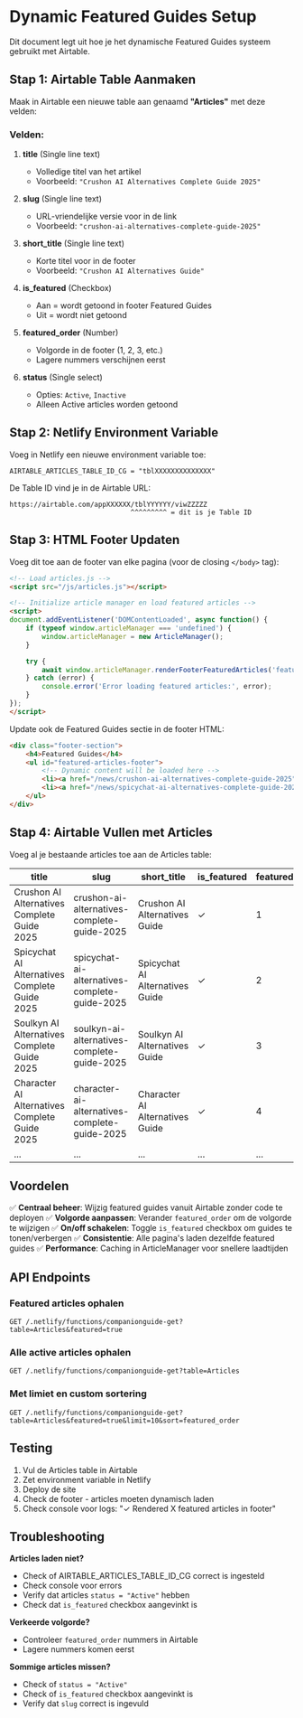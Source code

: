# Dynamic Featured Guides Setup

Dit document legt uit hoe je het dynamische Featured Guides systeem gebruikt met Airtable.

## Stap 1: Airtable Table Aanmaken

Maak in Airtable een nieuwe table aan genaamd **"Articles"** met deze velden:

### Velden:

1. **title** (Single line text)
   - Volledige titel van het artikel
   - Voorbeeld: `"Crushon AI Alternatives Complete Guide 2025"`

2. **slug** (Single line text)
   - URL-vriendelijke versie voor in de link
   - Voorbeeld: `"crushon-ai-alternatives-complete-guide-2025"`

3. **short_title** (Single line text)
   - Korte titel voor in de footer
   - Voorbeeld: `"Crushon AI Alternatives Guide"`

4. **is_featured** (Checkbox)
   - Aan = wordt getoond in footer Featured Guides
   - Uit = wordt niet getoond

5. **featured_order** (Number)
   - Volgorde in de footer (1, 2, 3, etc.)
   - Lagere nummers verschijnen eerst

6. **status** (Single select)
   - Opties: `Active`, `Inactive`
   - Alleen Active articles worden getoond

## Stap 2: Netlify Environment Variable

Voeg in Netlify een nieuwe environment variable toe:

```
AIRTABLE_ARTICLES_TABLE_ID_CG = "tblXXXXXXXXXXXXXX"
```

De Table ID vind je in de Airtable URL:
```
https://airtable.com/appXXXXXX/tblYYYYYY/viwZZZZZ
                              ^^^^^^^^^ = dit is je Table ID
```

## Stap 3: HTML Footer Updaten

Voeg dit toe aan de footer van elke pagina (voor de closing `</body>` tag):

```html
<!-- Load articles.js -->
<script src="/js/articles.js"></script>

<!-- Initialize article manager en load featured articles -->
<script>
document.addEventListener('DOMContentLoaded', async function() {
    if (typeof window.articleManager === 'undefined') {
        window.articleManager = new ArticleManager();
    }

    try {
        await window.articleManager.renderFooterFeaturedArticles('featured-articles-footer');
    } catch (error) {
        console.error('Error loading featured articles:', error);
    }
});
</script>
```

Update ook de Featured Guides sectie in de footer HTML:

```html
<div class="footer-section">
    <h4>Featured Guides</h4>
    <ul id="featured-articles-footer">
        <!-- Dynamic content will be loaded here -->
        <li><a href="/news/crushon-ai-alternatives-complete-guide-2025">Crushon AI Alternatives Guide</a></li>
        <li><a href="/news/spicychat-ai-alternatives-complete-guide-2025">Spicychat AI Alternatives Guide</a></li>
    </ul>
</div>
```

## Stap 4: Airtable Vullen met Articles

Voeg al je bestaande articles toe aan de Articles table:

| title | slug | short_title | is_featured | featured_order | status |
|-------|------|-------------|-------------|----------------|--------|
| Crushon AI Alternatives Complete Guide 2025 | crushon-ai-alternatives-complete-guide-2025 | Crushon AI Alternatives Guide | ✓ | 1 | Active |
| Spicychat AI Alternatives Complete Guide 2025 | spicychat-ai-alternatives-complete-guide-2025 | Spicychat AI Alternatives Guide | ✓ | 2 | Active |
| Soulkyn AI Alternatives Complete Guide 2025 | soulkyn-ai-alternatives-complete-guide-2025 | Soulkyn AI Alternatives Guide | ✓ | 3 | Active |
| Character AI Alternatives Complete Guide 2025 | character-ai-alternatives-complete-guide-2025 | Character AI Alternatives Guide | ✓ | 4 | Active |
| ... | ... | ... | ... | ... | ... |

## Voordelen

✅ **Centraal beheer**: Wijzig featured guides vanuit Airtable zonder code te deployen
✅ **Volgorde aanpassen**: Verander `featured_order` om de volgorde te wijzigen
✅ **On/off schakelen**: Toggle `is_featured` checkbox om guides te tonen/verbergen
✅ **Consistentie**: Alle pagina's laden dezelfde featured guides
✅ **Performance**: Caching in ArticleManager voor snellere laadtijden

## API Endpoints

### Featured articles ophalen
```
GET /.netlify/functions/companionguide-get?table=Articles&featured=true
```

### Alle active articles ophalen
```
GET /.netlify/functions/companionguide-get?table=Articles
```

### Met limiet en custom sortering
```
GET /.netlify/functions/companionguide-get?table=Articles&featured=true&limit=10&sort=featured_order
```

## Testing

1. Vul de Articles table in Airtable
2. Zet environment variable in Netlify
3. Deploy de site
4. Check de footer - articles moeten dynamisch laden
5. Check console voor logs: "✓ Rendered X featured articles in footer"

## Troubleshooting

**Articles laden niet?**
- Check of AIRTABLE_ARTICLES_TABLE_ID_CG correct is ingesteld
- Check console voor errors
- Verify dat articles `status = "Active"` hebben
- Check dat `is_featured` checkbox aangevinkt is

**Verkeerde volgorde?**
- Controleer `featured_order` nummers in Airtable
- Lagere nummers komen eerst

**Sommige articles missen?**
- Check of `status = "Active"`
- Check of `is_featured` checkbox aangevinkt is
- Verify dat `slug` correct is ingevuld
